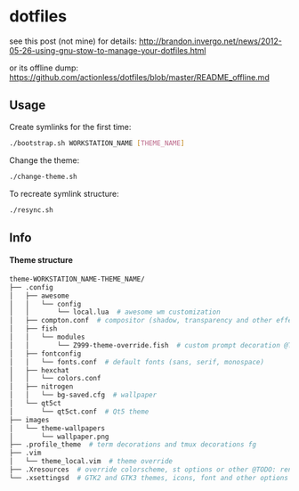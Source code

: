 dotfiles
========
see this post (not mine) for details:
http://brandon.invergo.net/news/2012-05-26-using-gnu-stow-to-manage-your-dotfiles.html

or its offline dump:
https://github.com/actionless/dotfiles/blob/master/README_offline.md


Usage
--

Create symlinks for the first time:

```sh
./bootstrap.sh WORKSTATION_NAME [THEME_NAME]
```


Change the theme:

```sh
./change-theme.sh
```


To recreate symlink structure:

```sh
./resync.sh
```


Info
--


#### Theme structure

```sh
theme-WORKSTATION_NAME-THEME_NAME/
├── .config
│   ├── awesome
│   │   └── config
│   │       └── local.lua  # awesome wm customization
│   ├── compton.conf  # compositor (shadow, transparency and other effects)
│   ├── fish
│   │   └── modules
│   │       └── Z999-theme-override.fish  # custom prompt decoration @TODO: remove it and use only .profile_theme
│   ├── fontconfig
│   │   └── fonts.conf  # default fonts (sans, serif, monospace)
│   ├── hexchat
│   │   └── colors.conf
│   ├── nitrogen
│   │   └── bg-saved.cfg  # wallpaper
│   └── qt5ct
│       └── qt5ct.conf  # Qt5 theme
├── images
│   └── theme-wallpapers
│       └── wallpaper.png
├── .profile_theme  # term decorations and tmux decorations fg
├── .vim
│   └── theme_local.vim  # theme override
├── .Xresources  # override colorscheme, st options or other @TODO: rename .Xresources->.Xresources_theme .Xresources.common->.Xresources
└── .xsettingsd  # GTK2 and GTK3 themes, icons, font and other options
```
